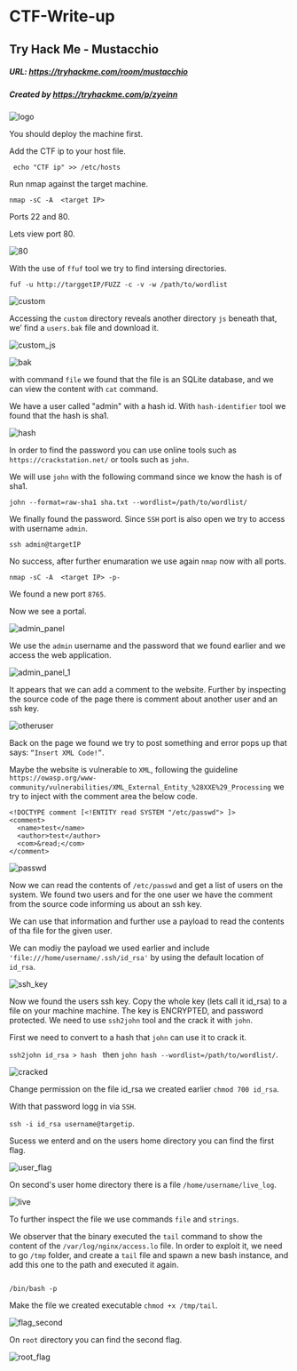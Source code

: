 # CTF-Write-up

## Try Hack Me - Mustacchio

##### URL: https://tryhackme.com/room/mustacchio

##### Created by _https://tryhackme.com/p/zyeinn_

![logo](https://user-images.githubusercontent.com/20625004/187385183-721c157c-5b71-4977-b5bc-d39375de5b57.PNG)

You should deploy the machine first.

Add the CTF ip to your host file.

``` echo "CTF ip" >> /etc/hosts```

Run nmap against the target machine.

```nmap -sC -A  <target IP>```

Ports 22 and 80.

Lets view port 80.

![80](https://user-images.githubusercontent.com/20625004/187385417-28e86e50-0cf3-4c4b-9c3a-842e34249e59.PNG)

With the use of ``ffuf`` tool we try to find intersing directories.

``fuf -u http://targgetIP/FUZZ -c -v -w /path/to/wordlist``

![custom](https://user-images.githubusercontent.com/20625004/187386233-5c381a8b-e78c-4770-98e5-28bcee8c3087.PNG)


Accessing the ``custom`` directory reveals another directory ``js`` beneath that, we’ find a ``users.bak`` file and download it.

![custom_js](https://user-images.githubusercontent.com/20625004/187386684-63eace75-a7f7-4ac9-9d33-4b8383209291.PNG)


![bak](https://user-images.githubusercontent.com/20625004/187388454-8ec4242d-fc82-40a4-a578-8436002b34cd.PNG)


with command ``file`` we found that the file is an SQLite database, and we can view the content with ``cat`` command.

We have a user called "admin" with a hash id. With ``hash-identifier`` tool we found that the hash is sha1.


![hash](https://user-images.githubusercontent.com/20625004/187388019-324effee-e859-44d4-bc46-e0c5f5b0c57a.PNG)

In order to find the password you can use online tools such as ``https://crackstation.net/`` or tools such as ``john``.

We will use ``john`` with the following command since we know the hash is of sha1.

``john --format=raw-sha1 sha.txt --wordlist=/path/to/wordlist/``

We finally found the password. Since ``SSH`` port is also open we try to access with username ``admin``.

``ssh admin@targetIP``

No success, after further enumaration we use again ``nmap`` now with all ports.

``nmap -sC -A  <target IP> -p- ``

We found a new port ``8765``.

Now we see a portal.

![admin_panel](https://user-images.githubusercontent.com/20625004/187389686-b8a0e787-68cd-4036-b699-58c3b7204989.PNG)

We use the ``admin`` username and the password that we found earlier and we access the web application.

![admin_panel_1](https://user-images.githubusercontent.com/20625004/187390006-ee1bd23f-f784-4543-b106-500cbe053e59.PNG)

It appears that we can add a comment to the website. Further by inspecting the source code of the page there is comment about another user and an ssh key.

![otheruser](https://user-images.githubusercontent.com/20625004/187390871-e02e78fd-4edb-4481-a9b7-f5e37edc0af5.PNG)

Back on the page we found we try to post something and error pops up that says: ``“Insert XML Code!”``.

Maybe the website is vulnerable to ``XML``, following the guideline ``https://owasp.org/www-community/vulnerabilities/XML_External_Entity_%28XXE%29_Processing`` we try to inject with the comment area the below code.

```<?xml version="1.0" encoding="UTF-8"?>
<!DOCTYPE comment [<!ENTITY read SYSTEM "/etc/passwd"> ]>
<comment>
  <name>test</name>
  <author>test</author>
  <com>&read;</com>
</comment>
```


![passwd](https://user-images.githubusercontent.com/20625004/187391967-214ddd6d-4440-4658-bafe-891f5bdd41ec.PNG)

Now we can read the contents of ``/etc/passwd`` and get a list of users on the system. We found two users and for the one user we have the comment from
the source code informing us about an ssh key.

We can use that information and further use a payload to read the contents of tha file for the given user.

We can modiy the payload we used earlier and include ``'file:///home/username/.ssh/id_rsa'`` by using the default location of ``id_rsa``.

![ssh_key](https://user-images.githubusercontent.com/20625004/187399534-60c4bc80-1c86-4781-9d97-181548da779f.PNG)


Now we found the users ssh key. Copy the whole key (lets call it id_rsa) to a file on your machine machine. The key is ENCRYPTED, and password protected. 
We need to use ``ssh2john`` tool and the crack it with ``john``. 

First we need to convert to a hash that ``john`` can use it to crack it.

``ssh2john id_rsa > hash ``  then ``john hash --wordlist=/path/to/wordlist/``.

![cracked](https://user-images.githubusercontent.com/20625004/187400508-a34b125c-9261-4ee1-8126-4068f9283197.PNG)

Change permission on the file id_rsa we created earlier ``chmod 700 id_rsa``.

With that password logg in via ``SSH``. 

``ssh -i id_rsa username@targetip``.

Sucess we enterd and on the users home directory you can find the first flag.

![user_flag](https://user-images.githubusercontent.com/20625004/187401613-e31f17b2-09f9-4011-958e-0f1a36bdf89e.PNG)

On second's user home directory there is a file ``/home/username/live_log``.

![live](https://user-images.githubusercontent.com/20625004/187402273-23df595e-d136-486c-abf0-c59a53da6fd5.PNG)

To further inspect the file we use commands ``file`` and ``strings``.

We observer that the binary executed the ``tail`` command to show the content of the ``/var/log/nginx/access.lo`` file. In order to exploit it, we
need to go ``/tmp`` folder, and create a ``tail`` file and  spawn a new bash instance, and add this one to the path and executed it again.

```#!/bin/bash

/bin/bash -p
```

Make the file we created executable ``chmod +x /tmp/tail``.

![flag_second](https://user-images.githubusercontent.com/20625004/187403642-b467b8ec-b41e-4173-8f70-91de7dace971.PNG)

On ``root`` directory you can find the second flag.

![root_flag](https://user-images.githubusercontent.com/20625004/187404542-b561a0d9-a122-4c9d-bb91-a6522cfa0b26.PNG)

